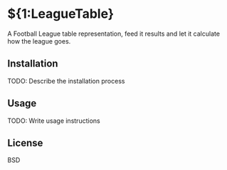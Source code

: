 # ${1:LeagueTable}
A Football League table representation, feed it results and let it calculate how the league goes.
## Installation
TODO: Describe the installation process
## Usage
TODO: Write usage instructions
## License
BSD